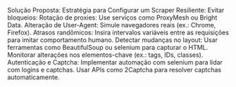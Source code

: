 Solução Proposta:
Estratégia para Configurar um Scraper Resiliente:
Evitar bloqueios:
Rotação de proxies: Use serviços como ProxyMesh ou Bright Data.
Alteração de User-Agent: Simule navegadores reais (ex.: Chrome, Firefox).
Atrasos randômicos: Insira intervalos variáveis entre as requisições para imitar comportamento humano.
Detectar mudanças no layout:
Usar ferramentas como BeautifulSoup ou selenium para capturar o HTML.
Monitorar alterações nos elementos-chave (ex.: tags, IDs, classes).
Autenticação e Captcha:
Implementar automação com selenium para lidar com logins e captchas.
Usar APIs como 2Captcha para resolver captchas automaticamente.
